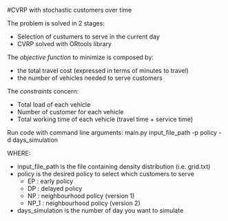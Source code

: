 #CVRP with stochastic customers over time

The problem is solved in 2 stages:
- Selection of custumers to serve in the current day
- CVRP solved with ORtools library

The *objective function* to minimize is composed by:
- the total travel cost (expressed in terms of minutes to travel)
- the number of vehicles needed to serve customers

The *constraints* concern:
- Total load of each vehicle
- Number of customer for each vehicle
- Total working time of each vehicle (travel time + service time)

Run code with command line arguments:
main.py input_file_path -p policy -d days_simulation

WHERE:
- input_file_path is the file containing density distribution (i.e. grid.txt)
- policy is the desired policy to select which customers to serve
    - EP : early policy
    - DP : delayed policy
    - NP : neighbourhood policy (version 1)
    - NP_1 : neighbourhood policy (version 2)
- days_simulation is the number of day you want to simulate

